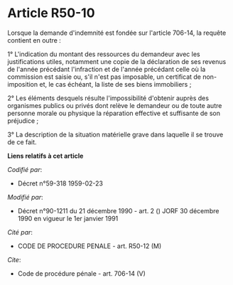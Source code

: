 # Article R50-10

Lorsque la demande d'indemnité est fondée sur l'article 706-14, la requête contient en outre : 

1° L'indication du montant des ressources du demandeur avec les justifications utiles, notamment une copie de la déclaration
de ses revenus de l'année précédant l'infraction et de l'année précédant celle où la commission est saisie ou, s'il n'est pas
imposable, un certificat de non-imposition et, le cas échéant, la liste de ses biens immobiliers ; 

2° Les éléments desquels résulte l'impossibilité d'obtenir auprès des organismes publics ou privés dont relève le demandeur
ou de toute autre personne morale ou physique la réparation effective et suffisante de son préjudice ; 

3° La description de la situation matérielle grave dans laquelle il se trouve de ce fait.

**Liens relatifs à cet article**

_Codifié par_:

  - Décret n°59-318 1959-02-23

_Modifié par_:

  - Décret n°90-1211 du 21 décembre 1990 - art. 2 () JORF 30 décembre 1990 en vigueur le 1er janvier 1991

_Cité par_:

  - CODE DE PROCEDURE PENALE - art. R50-12 (M)

_Cite_:

  - Code de procédure pénale - art. 706-14 (V)

